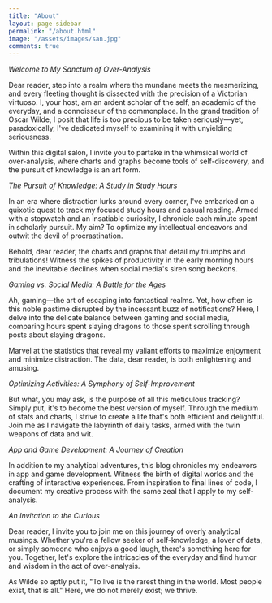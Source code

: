 ```yaml
---
title: "About"
layout: page-sidebar
permalink: "/about.html"
image: "/assets/images/san.jpg"
comments: true
---
```

*Welcome to My Sanctum of Over-Analysis*

Dear reader, step into a realm where the mundane meets the mesmerizing, and every fleeting thought is dissected with the precision of a Victorian virtuoso. I, your host, am an ardent scholar of the self, an academic of the everyday, and a connoisseur of the commonplace. In the grand tradition of Oscar Wilde, I posit that life is too precious to be taken seriously—yet, paradoxically, I've dedicated myself to examining it with unyielding seriousness.

Within this digital salon, I invite you to partake in the whimsical world of over-analysis, where charts and graphs become tools of self-discovery, and the pursuit of knowledge is an art form.

*The Pursuit of Knowledge: A Study in Study Hours*

In an era where distraction lurks around every corner, I've embarked on a quixotic quest to track my focused study hours and casual reading. Armed with a stopwatch and an insatiable curiosity, I chronicle each minute spent in scholarly pursuit. My aim? To optimize my intellectual endeavors and outwit the devil of procrastination.

Behold, dear reader, the charts and graphs that detail my triumphs and tribulations! Witness the spikes of productivity in the early morning hours and the inevitable declines when social media's siren song beckons.

*Gaming vs. Social Media: A Battle for the Ages*

Ah, gaming—the art of escaping into fantastical realms. Yet, how often is this noble pastime disrupted by the incessant buzz of notifications? Here, I delve into the delicate balance between gaming and social media, comparing hours spent slaying dragons to those spent scrolling through posts about slaying dragons.

Marvel at the statistics that reveal my valiant efforts to maximize enjoyment and minimize distraction. The data, dear reader, is both enlightening and amusing.

*Optimizing Activities: A Symphony of Self-Improvement*

But what, you may ask, is the purpose of all this meticulous tracking? Simply put, it's to become the best version of myself. Through the medium of stats and charts, I strive to create a life that's both efficient and delightful. Join me as I navigate the labyrinth of daily tasks, armed with the twin weapons of data and wit.

*App and Game Development: A Journey of Creation*

In addition to my analytical adventures, this blog chronicles my endeavors in app and game development. Witness the birth of digital worlds and the crafting of interactive experiences. From inspiration to final lines of code, I document my creative process with the same zeal that I apply to my self-analysis.

*An Invitation to the Curious*

Dear reader, I invite you to join me on this journey of overly analytical musings. Whether you're a fellow seeker of self-knowledge, a lover of data, or simply someone who enjoys a good laugh, there's something here for you. Together, let's explore the intricacies of the everyday and find humor and wisdom in the act of over-analysis.

As Wilde so aptly put it, "To live is the rarest thing in the world. Most people exist, that is all." Here, we do not merely exist; we thrive.

